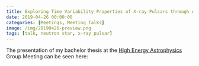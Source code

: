 ```yaml
---
title: Exploring Time Variability Properties of X-ray Pulsars through Accretion Torque Models
date: 2019-04-26 00:00:00
categories: [Meetings, Meeting Talks]
image: /img/20190426-preview.png
tags: [talk, neutron star, x-ray pulsar]
---
```


The presentation of my bachelor thesis at the [High Energy Astrophysics](https://uni-tuebingen.de/index.php?id=3130) Group Meeting can be seen here:


<object data="https://isaathoff.github.io/img/science/HEA_Group_Meeting_20190426.pdf" width="750px" height="550px">
    <embed src="https://isaathoff.github.io/img/science/HEA_Group_Meeting_20190426.pdf">
    </embed>
</object>